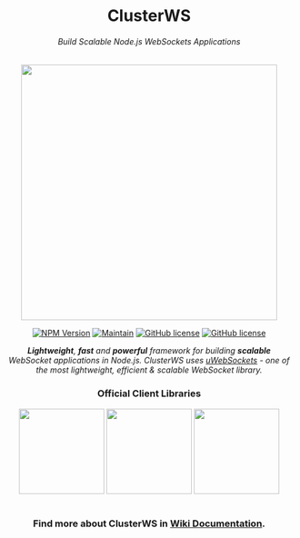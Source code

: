 <h1 align="center">ClusterWS</h1>
<h6 align="center">Build Scalable Node.js WebSockets Applications</h6>

<p align="center">
 <img src="https://cdn.rawgit.com/goriunov/159120ca6a883d8d4e75543ec395d361/raw/d22028ecc726d7d3cc30a2a85cc7cc454b0afada/clusterws.svg" width="450">
</p>

<p align="center">
    <a href="https://www.npmjs.com/package/clusterws"><img src="https://img.shields.io/badge/npm-3.3.0-AE1E80.svg?style=for-the-badge" alt="NPM Version" /></a>
    <a href="https://github.com/ClusterWS/ClusterWS/graphs/commit-activity"><img src="https://img.shields.io/badge/Maintain-Yes-AE1E80.svg?style=for-the-badge" alt="Maintain" /></a>
    <a href="https://github.com/ClusterWS/ClusterWS/blob/master/LICENSE"><img src="https://img.shields.io/badge/LICENSE-MIT-AE1E80.svg?style=for-the-badge" alt="GitHub license"/></a>
    <a href="#"><img src="https://img.shields.io/badge/NODE.JS-8+-AE1E80.svg?style=for-the-badge" alt="GitHub license"/></a>
</p>

<p align="center">
    <i><strong>Lightweight</strong>, <strong>fast</strong> and <strong>powerful</strong> framework for building <strong>scalable</strong> WebSocket applications in Node.js. ClusterWS uses <a href="https://github.com/uNetworking/uWebSockets">uWebSockets</a> - one of the most lightweight, efficient & scalable WebSocket library.</i>
</p>

<h3 align="center">
    Official Client Libraries
</h3>

<p align="center">
    <a href="https://github.com/ClusterWS/ClusterWS-Client-Swift"><img src="https://user-images.githubusercontent.com/18750503/37686010-8ec97d8c-2cfa-11e8-844a-3c79043d3c83.png" width="150"/></a>
    <a href="https://github.com/ClusterWS/ClusterWS-Client-Java"><img src="https://user-images.githubusercontent.com/18750503/37686016-96558d5c-2cfa-11e8-8d91-3a01122a73eb.png"
    width="150" /></a>
    <a href="https://github.com/ClusterWS/ClusterWS-Client-JS"><img src="https://user-images.githubusercontent.com/18750503/37686031-9fa2d888-2cfa-11e8-911e-d844a8753b88.png" width="150"/></a>
</p>

<h1></h1>
<h3 align="center">
    Find more about ClusterWS in <a href="https://github.com/ClusterWS/ClusterWS/wiki"><strong>Wiki Documentation</strong></a>.
</h3>
